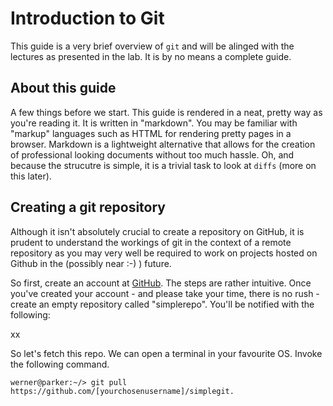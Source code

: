 # Introduction to Git 

This guide is a very brief overview of ``git`` and will be alinged with the lectures as presented in the lab.  It is by no means a complete guide. 

## About this guide

A few things before we start. This guide is rendered in a neat, pretty way as you're reading it.  It is written in "markdown".  You may be familiar with "markup" languages such as HTTML for rendering pretty pages in a browser.  Markdown is a lightweight alternative that allows for the creation of professional looking documents without too much hassle.  Oh, and because the strucutre is simple, it is a trivial task to look at ``diffs`` (more on this later). 




## Creating a git repository

Although it isn't absolutely crucial to create a repository on GitHub, it is prudent to understand the workings of git in the context of a remote repository as you may very well be required to work on projects hosted on Github in the (possibly near :-) ) future.

So first, create an account at [GitHub](https://github.com). The steps are rather intuitive.  Once you've created your account - and please take your time, there is no rush - create an empty repository called "simplerepo".  You'll be notified with the following:

xx

So let's fetch this repo. We can open a terminal in your favourite OS.  Invoke the following command.

```shell
werner@parker:~/> git pull https://github.com/[yourchosenusername]/simplegit.

```

